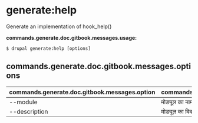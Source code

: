 # generate:help
Generate an implementation of hook_help()

**commands.generate.doc.gitbook.messages.usage:**
```
$ drupal generate:help [options]
```

## commands.generate.doc.gitbook.messages.options
commands.generate.doc.gitbook.messages.option | commands.generate.doc.gitbook.messages.details
-------|-------------
--module | मोड्यूल का नाम।
--description | मोड्यूल का विवरण
